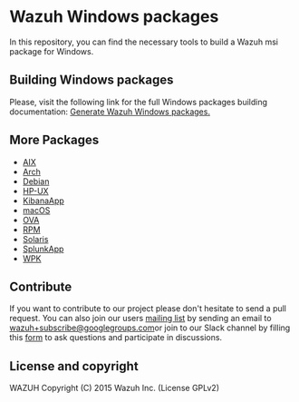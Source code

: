 Wazuh Windows packages
======================

In this repository, you can find the necessary tools to build a Wazuh msi package for Windows.

## Building Windows packages

Please, visit the following link for the full Windows packages building documentation: [Generate Wazuh Windows packages.](https://documentation.wazuh.com/current/development/packaging/generate-windows-package.html)

## More Packages

- [AIX](/aix/README.md)
- [Arch](/arch/README.md)
- [Debian](/debs/README.md)
- [HP-UX](/hp-ux/README.md)
- [KibanaApp](/wazuhapp/README.md)
- [macOS](/macos/README.md)
- [OVA](/ova/README.md)
- [RPM](/rpms/README.md)
- [Solaris](/solaris/README.md)
- [SplunkApp](/splunkapp/README.md)
- [WPK](/wpk/README.md)

## Contribute

If you want to contribute to our project please don't hesitate to send a pull request. You can also join our users [mailing list](https://groups.google.com/d/forum/wazuh) by sending an email to [wazuh+subscribe@googlegroups.com](mailto:wazuh+subscribe@googlegroups.com)or join to our Slack channel by filling this [form](https://wazuh.com/community/join-us-on-slack/) to ask questions and participate in discussions.

## License and copyright

WAZUH
Copyright (C) 2015 Wazuh Inc.  (License GPLv2)
